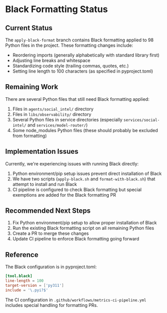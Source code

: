 # Black Formatting Status

## Current Status

The `apply-black-format` branch contains Black formatting applied to 98 Python files in the project.
These formatting changes include:

- Reordering imports (generally alphabetically with standard library first)
- Adjusting line breaks and whitespace
- Standardizing code style (trailing commas, quotes, etc.)
- Setting line length to 100 characters (as specified in pyproject.toml)

## Remaining Work

There are several Python files that still need Black formatting applied:

1. Files in `agents/social_intel/` directory
2. Files in `libs/observability/` directory
3. Several Python files in service directories (especially `services/social-intel/` and `services/model-router/`)
4. Some node_modules Python files (these should probably be excluded from formatting)

## Implementation Issues

Currently, we're experiencing issues with running Black directly:

1. Python environment/pip setup issues prevent direct installation of Black
2. We have two scripts (`apply-black.sh` and `format-with-black.sh`) that attempt to install and run Black
3. CI pipeline is configured to check Black formatting but special exemptions are added for the Black formatting PR

## Recommended Next Steps

1. Fix Python environment/pip setup to allow proper installation of Black
2. Run the existing Black formatting script on all remaining Python files
3. Create a PR to merge these changes
4. Update CI pipeline to enforce Black formatting going forward

## Reference

The Black configuration is in pyproject.toml:

```toml
[tool.black]
line-length = 100
target-version = ['py311']
include = '\.pyi?$'
```

The CI configuration in `.github/workflows/metrics-ci-pipeline.yml` includes special handling for formatting PRs.
